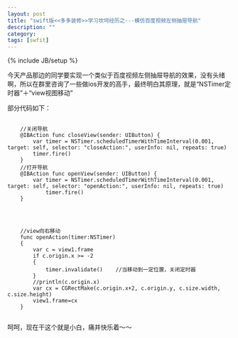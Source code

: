 ```yaml
---
layout: post
title: "swift版<<多多装修>>学习坎坷经历之---模仿百度视频左侧抽屉导航"
description: ""
category:
tags: [swfit]
---
```

{% include JB/setup %} 

  今天产品那边的同学要实现一个类似于百度视频左侧抽屉导航的效果，没有头绪啊，所以在群里咨询了一些做ios开发的高手，最终明白其原理，就是“NSTimer定时器”＋“view视图移动”     
    
部分代码如下：    
```  
  
	//关闭导航
    @IBAction func closeView(sender: UIButton) {    
        var timer = NSTimer.scheduledTimerWithTimeInterval(0.001, target: self, selector: "closeAction:", userInfo: nil, repeats: true)       
        timer.fire()     
    }    
    //打开导航      
    @IBAction func openView(sender: UIButton) {      
        var timer = NSTimer.scheduledTimerWithTimeInterval(0.001, target: self, selector: "openAction:", userInfo: nil, repeats: true)      
            timer.fire()        
    }    
    
       
```    

```     

	//view向右移动
    func openAction(timer:NSTimer)
    {
        var c = view1.frame
        if c.origin.x >= -2
        {
            timer.invalidate()    //当移动到一定位置，关闭定时器
        }
        //println(c.origin.x)
        var cx = CGRectMake(c.origin.x+2, c.origin.y, c.size.width, c.size.height)
        view1.frame=cx
    }


```   
     
呵呵，现在干这个就是小白，痛并快乐着～～   